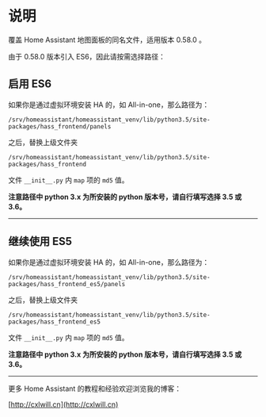 # 说明
覆盖 Home Assistant 地图面板的同名文件，适用版本 0.58.0 。

由于 0.58.0 版本引入 ES6，因此请按需选择路径：

## 启用 ES6 
如果你是通过虚拟环境安装 HA 的，如 All-in-one，那么路径为：

```
/srv/homeassistant/homeassistant_venv/lib/python3.5/site-packages/hass_frontend/panels
```

之后，替换上级文件夹

```
/srv/homeassistant/homeassistant_venv/lib/python3.5/site-packages/hass_frontend
```

文件 `__init__.py` 内 `map` 项的 `md5` 值。

**注意路径中 python 3.x 为所安装的 python 版本号，请自行填写选择 3.5 或 3.6。**
***
## 继续使用 ES5

如果你是通过虚拟环境安装 HA 的，如 All-in-one，那么路径为：

```
/srv/homeassistant/homeassistant_venv/lib/python3.5/site-packages/hass_frontend_es5/panels
```

之后，替换上级文件夹

```
/srv/homeassistant/homeassistant_venv/lib/python3.5/site-packages/hass_frontend_es5
```

文件 `__init__.py` 内 `map` 项的 `md5` 值。

**注意路径中 python 3.x 为所安装的 python 版本号，请自行填写选择 3.5 或 3.6。**

***

更多 Home Assistant 的教程和经验欢迎浏览我的博客：

[http://cxlwill.cn](http://cxlwill.cn)

    

